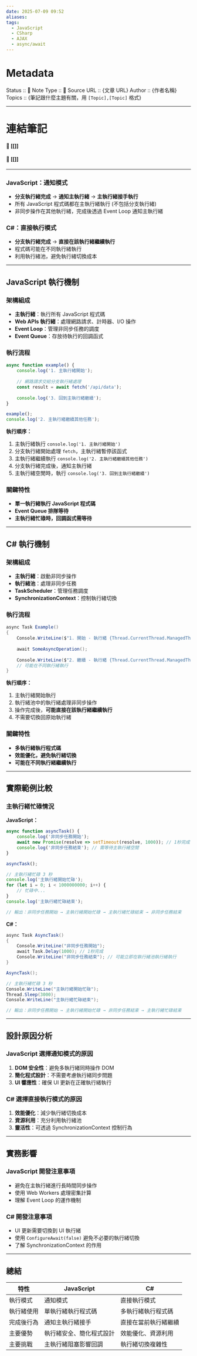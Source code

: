 ```yaml
---
date: 2025-07-09 09:52
aliases: 
tags:
  - JavaScript
  - CSharp
  - AJAX
  - async/await
---
```

# Metadata
Status :: 🌱
Note Type :: 📰
Source URL :: {文章 URL}
Author :: {作者名稱}
Topics :: {筆記跟什麼主題有關，用 `[Topic],[Topic]` 格式}

---
# 連結筆記
#### 📑 [[]]
#### 📑 [[]]

---
### JavaScript：通知模式

- **分支執行緒完成** → **通知主執行緒** → **主執行緒接手執行**
- 所有 JavaScript 程式碼都在主執行緒執行 (不包括分支執行緒)
- 非同步操作在其他執行緒，完成後透過 Event Loop 通知主執行緒

### C#：直接執行模式

- **分支執行緒完成** → **直接在該執行緒繼續執行**
- 程式碼可能在不同執行緒執行
- 利用執行緒池，避免執行緒切換成本

---

## JavaScript 執行機制

### 架構組成

- **主執行緒**：執行所有 JavaScript 程式碼
- **Web APIs 執行緒**：處理網路請求、計時器、I/O 操作
- **Event Loop**：管理非同步任務的調度
- **Event Queue**：存放待執行的回調函式

### 執行流程

```javascript
async function example() {
    console.log('1. 主執行緒開始');
    
    // 網路請求交給分支執行緒處理
    const result = await fetch('/api/data');
    
    console.log('3. 回到主執行緒繼續');
}

example();
console.log('2. 主執行緒繼續其他任務');
```

**執行順序：**

1. 主執行緒執行 `console.log('1. 主執行緒開始')`
2. 分支執行緒開始處理 `fetch`，主執行緒暫停該函式
3. 主執行緒繼續執行 `console.log('2. 主執行緒繼續其他任務')`
4. 分支執行緒完成後，通知主執行緒
5. 主執行緒空閒時，執行 `console.log('3. 回到主執行緒繼續')`

### 關鍵特性

- **單一執行緒執行 JavaScript 程式碼**
- **Event Queue 排隊等待**
- **主執行緒忙碌時，回調函式需等待**

---

## C# 執行機制

### 架構組成

- **主執行緒**：啟動非同步操作
- **執行緒池**：處理非同步任務
- **TaskScheduler**：管理任務調度
- **SynchronizationContext**：控制執行緒切換

### 執行流程

```csharp
async Task Example()
{
    Console.WriteLine($"1. 開始 - 執行緒 {Thread.CurrentThread.ManagedThreadId}");
    
    await SomeAsyncOperation();
    
    Console.WriteLine($"2. 繼續 - 執行緒 {Thread.CurrentThread.ManagedThreadId}");
    // 可能在不同執行緒執行
}
```

**執行順序：**

1. 主執行緒開始執行
2. 執行緒池中的執行緒處理非同步操作
3. 操作完成後，**可能直接在該執行緒繼續執行**
4. 不需要切換回原始執行緒

### 關鍵特性

- **多執行緒執行程式碼**
- **效能優化，避免執行緒切換**
- **可能在不同執行緒繼續執行**

---

## 實際範例比較

### 主執行緒忙碌情況

**JavaScript：**

```javascript
async function asyncTask() {
    console.log('非同步任務開始');
    await new Promise(resolve => setTimeout(resolve, 1000)); // 1秒完成
    console.log('非同步任務結束'); // 需等待主執行緒空閒
}

asyncTask();

// 主執行緒忙碌 3 秒
console.log('主執行緒開始忙碌');
for (let i = 0; i < 1000000000; i++) {
    // 忙碌中...
}
console.log('主執行緒忙碌結束');

// 輸出：非同步任務開始 → 主執行緒開始忙碌 → 主執行緒忙碌結束 → 非同步任務結束
```

**C#：**

```csharp
async Task AsyncTask()
{
    Console.WriteLine("非同步任務開始");
    await Task.Delay(1000); // 1秒完成
    Console.WriteLine("非同步任務結束"); // 可能立即在執行緒池執行緒執行
}

AsyncTask();

// 主執行緒忙碌 3 秒
Console.WriteLine("主執行緒開始忙碌");
Thread.Sleep(3000);
Console.WriteLine("主執行緒忙碌結束");

// 輸出：非同步任務開始 → 主執行緒開始忙碌 → 非同步任務結束 → 主執行緒忙碌結束
```

---

## 設計原因分析

### JavaScript 選擇通知模式的原因

1. **DOM 安全性**：避免多執行緒同時操作 DOM
2. **簡化程式設計**：不需要考慮執行緒同步問題
3. **UI 響應性**：確保 UI 更新在正確執行緒執行

### C# 選擇直接執行模式的原因

1. **效能優化**：減少執行緒切換成本
2. **資源利用**：充分利用執行緒池
3. **靈活性**：可透過 SynchronizationContext 控制行為

---

## 實務影響

### JavaScript 開發注意事項

- 避免在主執行緒進行長時間同步操作
- 使用 Web Workers 處理密集計算
- 理解 Event Loop 的運作機制

### C# 開發注意事項

- UI 更新需要切換到 UI 執行緒
- 使用 `ConfigureAwait(false)` 避免不必要的執行緒切換
- 了解 SynchronizationContext 的作用

---

## 總結

|特性|JavaScript|C#|
|---|---|---|
|執行模式|通知模式|直接執行模式|
|執行緒使用|單執行緒執行程式碼|多執行緒執行程式碼|
|完成後行為|通知主執行緒接手|直接在當前執行緒繼續|
|主要優勢|執行緒安全、簡化程式設計|效能優化、資源利用|
|主要挑戰|主執行緒阻塞影響回調|執行緒切換複雜性|